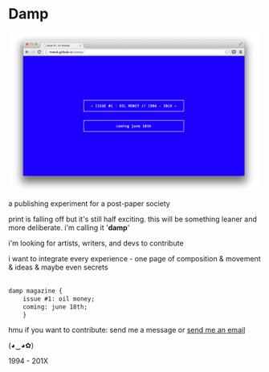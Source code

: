 Damp
================

![alt text](https://raw.githubusercontent.com/mwvd/damp/gh-pages/assets/1.png "screen")


a publishing experiment for a post-paper society


print is falling off but it's still half exciting. this will be something leaner and more deliberate. i'm calling it '**damp**'

i'm looking for artists, writers, and devs to contribute

i want to integrate every experience - one page of composition & movement & ideas & maybe even secrets


```

damp magazine {
    issue #1: oil money;
    coming: june 18th;
    }

```


hmu if you want to contribute: 
send me a message or [send me an email](mailto:mwvdavidson@gmail.com "hmu")


(◕‿◕✿)


1994 - 201X
